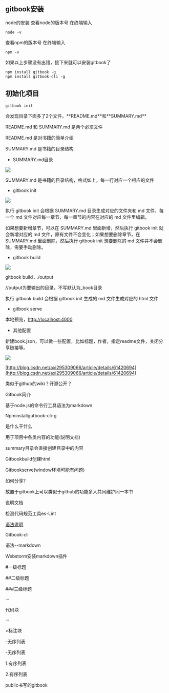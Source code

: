 ## gitbook安装

node的安装 查看node的版本号 在终端输入

```
node -v
```

查看npm的版本号 在终端输入

```
npm -v
```

如果以上步骤没有出错，接下来就可以安装gitbook了

```
npm install gitbook -g
npm install gitbook-cli -g
```

## 初始化项目

```
gitbook init
```

会发现目录下面多了2个文件，\*\*README.md\*\*和\*\*SUMMARY.md\*\*

README.md 和 SUMMARY.md 是两个必须文件

README.md 是对书籍的简单介绍

SUMMARY.md 是书籍的目录结构

* SUMMARY.md目录

![](/assets/GitBookUse1.png)

SUMMARY.md 是书籍的目录结构，格式如上，每一行对应一个相应的文件

* gitbook init

![](/assets/GitBookUse2.png)

执行 gitbook init 会根据 SUMMARY.md 目录生成对应的文件夹和 md 文件，每一个 md 文件对应每一章节，每一章节的内容在对应的 md 文件里编辑。

如果想要新增章节，可以在 SUMMARY.md 里面新增，然后执行 gitbook init 就会新增对应的 md 文件，原有文件不会变化；如果想要删除章节，在 SUMMARY.md 里面删除，然后执行 gitbook init 想要删除的 md 文件并不会删除，需要手动删除。

* gitbook build

![](/assets/GitBookUse3.png)

gitbook build . ./output

//output为要输出的目录，不写默认为\_book目录

执行 gitbook build 会根据 gitbook init 生成的 md 文件生成对应的 html 文件

* gitbook serve

本地预览，[http://localhost:4000](http://localhost:4000)

* 其他配置

新建book.json，可以做一些配置，比如标题，作者，指定readme文件，关闭分享链接等。

![](/assets/GitBookUse4.png)

[http://blog.csdn.net/axi295309066/article/details/61420694](http://blog.csdn.net/axi295309066/article/details/61420694)

类似于github的wiki？开源公开？

Gitbook简介

基于node.js的命令行工具语法为markdown

Npminstallgutbook-cli-g

是什么干什么

用于项目中各类内容的功能\(说明文档\)

summary目录会直接创建目录中的内容

Gitbookbuild创建html

Gitbookserve\(window环境可能有问题\)

如何分享?

放置于gitbook上可以类似于github的功能多人共同维护同一本书

说明文档

检测代码规范工具es-Lint

[语法说明](http://blog.csdn.net/witnessai1/article/details/52551362)

Gitbook-cli

语法--markdown

Webstorm安装markdown插件

\#一级标题

\#\#二级标题

\#\#\#三级标题

···

代码块

···

&gt;标注块

-无序列表

-无序列表

1.有序列表

2.有序列表

public书写的gitbook


